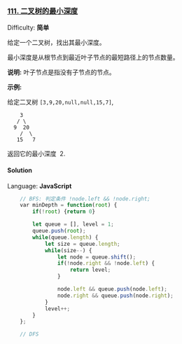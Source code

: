 ### [111\. 二叉树的最小深度](https://leetcode-cn.com/problems/minimum-depth-of-binary-tree/)

Difficulty: **简单**


给定一个二叉树，找出其最小深度。

最小深度是从根节点到最近叶子节点的最短路径上的节点数量。

**说明:** 叶子节点是指没有子节点的节点。

**示例:**

给定二叉树 `[3,9,20,null,null,15,7]`,

```
    3
   / \
  9  20
    /  \
   15   7
```

返回它的最小深度  2.


#### Solution

Language: **JavaScript**

```JavaScript
    // BFS: 判定条件 !node.left && !node.right;
    ​var minDepth = function(root) {
        if(!root) {return 0}

        let queue = [], level = 1;
        queue.push(root);
        while(queue.length) {
            let size = queue.length;
            while(size--) {
                let node = queue.shift();
                if(!node.right && !node.left) {
                    return level;
                }

                node.left && queue.push(node.left);
                node.right && queue.push(node.right);
            }
            level++;
        }
    };

    // DFS

```